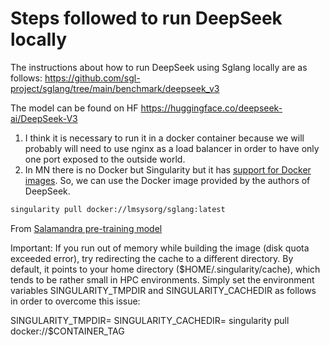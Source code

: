 # Steps followed to run DeepSeek locally

The instructions about how to run DeepSeek using Sglang locally are as follows:
https://github.com/sgl-project/sglang/tree/main/benchmark/deepseek_v3

The model can be found on HF https://huggingface.co/deepseek-ai/DeepSeek-V3

1. I think it is necessary to run it in a docker container because we will probably will need to use nginx as a load balancer in order to have only one port exposed to the outside world.
2. In MN there is no Docker but Singularity but it has [support for Docker images](https://docs.sylabs.io/guides/2.6/user-guide/singularity_and_docker.html). So, we can use the Docker image provided by the authors of DeepSeek.

```bash
singularity pull docker://lmsysorg/sglang:latest
```

From [Salamandra pre-training model](https://github.com/langtech-bsc/salamandra/tree/main/singularity_images)

Important: If you run out of memory while building the image (disk quota exceeded error), try redirecting the cache to a different directory. By default, it points to your home directory ($HOME/.singularity/cache), which tends to be rather small in HPC environments. Simply set the environment variables SINGULARITY_TMPDIR and SINGULARITY_CACHEDIR as follows in order to overcome this issue:

SINGULARITY_TMPDIR=<XXX> SINGULARITY_CACHEDIR=<XXX> singularity pull docker://$CONTAINER_TAG

